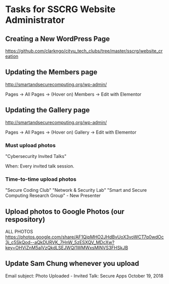 # Tasks for SSCRG Website Administrator

## Creating a New WordPress Page

https://github.com/clarkngo/cityu_tech_clubs/tree/master/sscrg/website_creation

## Updating the Members page
http://smartandsecurecomputing.org/wp-admin/

Pages -> All Pages -> (Hover on) Members -> Edit with Elementor

## Updating the Gallery page
http://smartandsecurecomputing.org/wp-admin/

Pages -> All Pages -> (Hover on) Gallery -> Edit with Elementor

### Must upload photos
"Cybersecurity Invited Talks"

When: Every invited talk session.

### Time-to-time upload photos
"Secure Coding Club"
"Network & Security Lab"
"Smart and Secure Computing Research Group" - New Presenter

## Upload photos to Google Photos (our respository)
ALL PHOTOS
https://photos.google.com/share/AF1QipMHO2JHdBvUoX3voWCT7q0wdOc3j_c5SkQod--aQkDURVK_7HnW_5zESXQV_MDcXw?key=OHViZnM5alVzQkdLSEJWQi1WMWxsMlNVS3FHSkJB

## Update Sam Chung whenever you upload
Email subject: Photo Uploaded - Invited Talk: Secure Apps October 19, 2018
